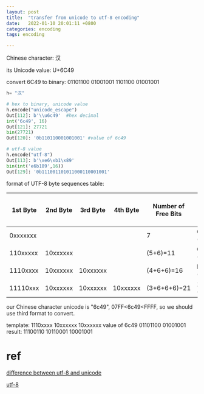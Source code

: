 ```yaml
---
layout: post
title:  "transfer from unicode to utf-8 encoding"
date:   2022-01-10 20:01:11 +0800
categories: encoding
tags: encoding

---
```




Chinese character:      汉

its Unicode value:        U+6C49

convert 6C49 to binary:   01101100 01001001
                           1101100 01001001

```python
h= "汉"

# hex to binary, unicode value
h.encode("unicode_escape")
Out[112]: b'\\u6c49'  #hex decimal
int('6c49', 16)
Out[121]: 27721
bin(27721)
Out[120]: '0b110110001001001' #value of 6c49

# utf-8 value
h.encode("utf-8")
Out[113]: b'\xe6\xb1\x89'
bin(int('e6b189',16))
Out[129]: '0b111001101011000110001001'
```


format of UTF-8 byte sequences table:

| 1st Byte  |  2nd Byte |   3rd Byte |   4th Byte |   Number of Free Bits |  Maximum Expressible Unicode Value |
| --------- | --------- | ---------- | ---------- | --------------------- | ---------------------------------- |
| 0xxxxxxx  |    &nbsp; | &nbsp;     |  &nbsp;    |           7           |  007F hex (127)                    |  
| 110xxxxx  |  10xxxxxx | &nbsp;     |  &nbsp;    |      (5+6)=11         |  07FF hex (2047)                  |  
| 1110xxxx  |  10xxxxxx |   10xxxxxx |  &nbsp;    |     (4+6+6)=16        |  FFFF hex (65535)                |  
| 11110xxx  |  10xxxxxx |   10xxxxxx |   10xxxxxx |  (3+6+6+6)=21         |  10FFFF hex (1,114,111)           |

our Chinese character unicode is "6c49", 07FF<6c49<FFFF, so we should use third format to convert.

template:       1110xxxx    10xxxxxx    10xxxxxx
value of 6c49   01101100    01001001
result:         11100110    10110001    10001001



# ref
[difference between utf-8 and unicode](https://stackoverflow.com/questions/643694/what-is-the-difference-between-utf-8-and-unicode)

[utf-8](https://www.fileformat.info/info/unicode/utf8.htm)


